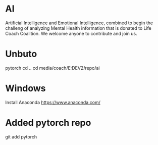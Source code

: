 # AI
 Artificial Intelligence and Emotional Intelligence, combined to begin the challeng of analyzing Mental Health information that is donated to Life Coach Coalition. We welcome anyone to contribute and join us.

# Unbuto
pytorch cd ..
cd media/coach/E:DEV2/repo/ai

# Windows
Install Anaconda
https://www.anaconda.com/

# Added pytorch repo
git add pytorch
